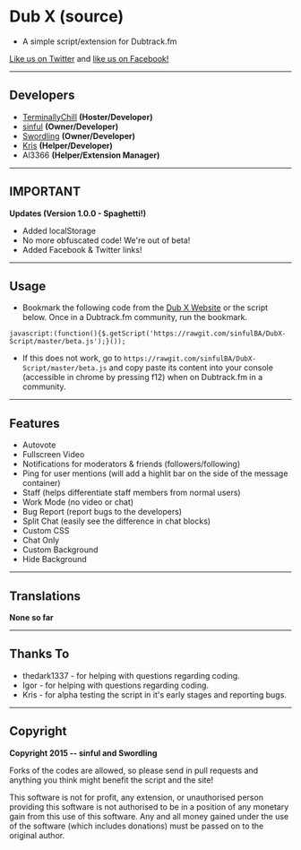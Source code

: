# Dub X (source)
- A simple script/extension for Dubtrack.fm

[Like us on Twitter](https://twitter.com/DubXScript) and [like us on Facebook!](https://facebook.com/DubXScript)


-------------
Developers
---
 - [TerminallyChill](https://github.com/JBader89) __(Hoster/Developer)__
 - [sinful](https://github.com/sinfulBA) __(Owner/Developer)__
 - [Swordling](https://github.com/swordling) __(Owner/Developer)__
 - [Kris](https://github.com/PossiblyKris) __(Helper/Developer)__
 - Al3366 __(Helper/Extension Manager)__

-----------------
IMPORTANT
---

__Updates (Version 1.0.0 - Spaghetti!)__

- Added localStorage
- No more obfuscated code! We're out of beta!
- Added Facebook & Twitter links!

-----------------
Usage
---

* Bookmark the following code from the [Dub X Website](http://dubx.net) or the script below. Once in a Dubtrack.fm community, run the bookmark.

```
javascript:(function(){$.getScript('https://rawgit.com/sinfulBA/DubX-Script/master/beta.js');}());
```

* If this does not work, go to `https://rawgit.com/sinfulBA/DubX-Script/master/beta.js` and copy paste its content into your console (accessible in chrome by pressing f12) when on Dubtrack.fm in a community.

-----------------
Features
---

- Autovote
- Fullscreen Video
- Notifications for moderators & friends (followers/following)
- Ping for user mentions (will add a highlit bar on the side of the message container)
- Staff (helps differentiate staff members from normal users)
- Work Mode (no video or chat)
- Bug Report (report bugs to the developers)
- Split Chat (easily see the difference in chat blocks)
- Custom CSS
- Chat Only
- Custom Background
- Hide Background

-----------------
Translations
---

**None so far**

-----------------
Thanks To
---
- thedark1337 - for helping with questions regarding coding.
- Igor - for helping with questions regarding coding.
- Kris - for alpha testing the script in it's early stages and reporting bugs.

-----------------
Copyright
---

**Copyright 2015 -- sinful and Swordling**

Forks of the codes are allowed, so please send in pull requests and anything you think might benefit the script and the site!

This software is not for profit, any extension, or unauthorised person providing this software is not authorised to be in a position of any monetary gain from this use of this software. Any and all money gained under the use of the software (which includes donations) must be passed on to the original author.
